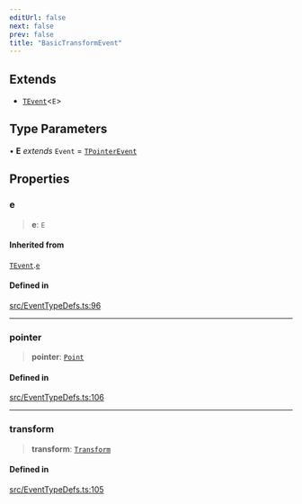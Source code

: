 ```yaml
---
editUrl: false
next: false
prev: false
title: "BasicTransformEvent"
---
```


## Extends

- [`TEvent`](/api/interfaces/tevent/)\<`E`\>

## Type Parameters

• **E** *extends* `Event` = [`TPointerEvent`](/api/type-aliases/tpointerevent/)

## Properties

### e

> **e**: `E`

#### Inherited from

[`TEvent`](/api/interfaces/tevent/).[`e`](/api/interfaces/tevent/#e)

#### Defined in

[src/EventTypeDefs.ts:96](https://github.com/fabricjs/fabric.js/blob/v6.0.0-rc4/src/EventTypeDefs.ts#L96)

***

### pointer

> **pointer**: [`Point`](/api/classes/point/)

#### Defined in

[src/EventTypeDefs.ts:106](https://github.com/fabricjs/fabric.js/blob/v6.0.0-rc4/src/EventTypeDefs.ts#L106)

***

### transform

> **transform**: [`Transform`](/api/type-aliases/transform/)

#### Defined in

[src/EventTypeDefs.ts:105](https://github.com/fabricjs/fabric.js/blob/v6.0.0-rc4/src/EventTypeDefs.ts#L105)
